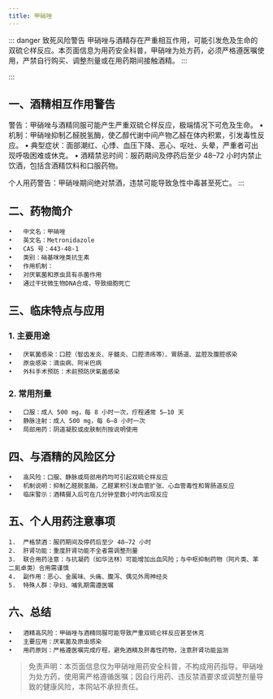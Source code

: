 ```yaml
---
title: 甲硝唑
---
```


::: danger 致死风险警告
甲硝唑与酒精存在严重相互作用，可能引发危及生命的双硫仑样反应。本页面信息为用药安全科普，甲硝唑为处方药，必须严格遵医嘱使用，严禁自行购买、调整剂量或在用药期间接触酒精。
:::

::: 
## 一、酒精相互作用警告
警告：甲硝唑与酒精同服可能产生严重双硫仑样反应，极端情况下可危及生命。
	•	机制：甲硝唑抑制乙醛脱氢酶，使乙醇代谢中间产物乙醛在体内积累，引发毒性反应。
	•	典型症状：面部潮红、心悸、血压下降、恶心、呕吐、头晕，严重者可出现呼吸困难或休克。
	•	酒精禁忌时间：服药期间及停药后至少 48–72 小时内禁止饮酒，包括含酒精饮料和口服药物。

个人用药警告：甲硝唑期间绝对禁酒，违禁可能导致急性中毒甚至死亡。
:::

## 二、药物简介
	•	中文名：甲硝唑
	•	英文名：Metronidazole
	•	CAS 号：443-48-1
	•	类别：硝基咪唑类抗生素
	•	作用机制：
	•	对厌氧菌和原虫具有杀菌作用
	•	通过干扰微生物DNA合成，导致细胞死亡

## 三、临床特点与应用
### 1.	主要用途
	•	厌氧菌感染：口腔（智齿发炎、牙髓炎、口腔溃疡等）、胃肠道、盆腔及腹腔感染
	•	原虫感染：滴虫病、阿米巴病
	•	外科手术预防：术前预防厌氧菌感染

### 2.	常用剂量
	•	口服：成人 500 mg，每 8 小时一次，疗程通常 5–10 天
	•	静脉注射：成人 500 mg，每 6–8 小时一次
	•	局部用药：阴道凝胶或皮肤制剂按说明使用

## 四、与酒精的风险区分
	•	高风险：口服、静脉或局部用药均可引起双硫仑样反应
	•	机制说明：抑制乙醛脱氢酶，乙醛累积引发血管扩张、心血管毒性和胃肠道反应
	•	临床警示：酒精摄入后可在几分钟至数小时内出现反应

## 五、个人用药注意事项
	1.	严格禁酒：服药期间及停药后至少 48–72 小时
	2.	肝肾功能：重度肝肾功能不全者需调整剂量
	3.	联合用药注意：与抗凝药（如华法林）可能增加出血风险；与中枢抑制药物（阿片类、苯二氮卓类）合用需谨慎
	4.	副作用：恶心、金属味、头痛、腹泻、偶见外周神经炎
	5.	特殊人群：孕妇、哺乳期需遵医嘱

## 六、总结
	•	酒精高风险：甲硝唑与酒精同服可能导致严重双硫仑样反应甚至休克
	•	主要应用：厌氧菌及原虫感染
	•	用药原则：严格遵医嘱完成疗程，避免酒精及肝毒性药物，注意肝肾功能监测


> 免责声明：本页面信息仅为甲硝唑用药安全科普，不构成用药指导。甲硝唑为处方药，使用需严格遵循医嘱；因自行用药、违反禁酒要求或调整剂量导致的健康风险，本网站不承担责任。
```
